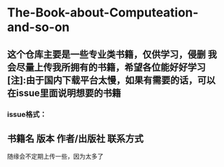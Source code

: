 # The-Book-about-Computeation-and-so-on
这个仓库主要是一些专业类书籍，仅供学习，侵删
我会尽量上传我所拥有的书籍，希望各位能好好学习
[注]:由于国内下载平台太慢，如果有需要的话，可以在issue里面说明想要的书籍
---
### issue格式：
书籍名
版本
作者/出版社
联系方式
---
随缘会不定期上传一些，因为太多了
